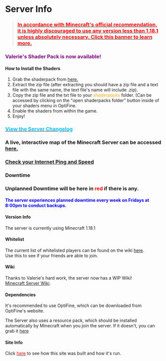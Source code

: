 <link rel="stylesheet" href="assets/css/light-darkmode.css">

# Server Info

> ### [<span style="color:red">In accordance with Minecraft's official recommendation, it is highly discouraged to use any version less than <u>1.18.1</u> unless absolutely necessary. Click this banner to learn more.</span>](/MinecraftServer/emergencywarning1181)

### <span style="color:purple">Valerie's Shader Pack is now available!</span>
#### How to Install the Shaders
1. Grab the shaderpack from [here.](https://github.com/thequeenofclubs/MinecraftServer/raw/General-Info/Server-Resources/%5BExtract%20Me%5D%20Gabe's%20Shaders.zip)
2. Extract the zip file (after extracting you should have a zip file and a text file with the same name, the text file's name will include .zip).
3. Copy the zip file and the txt file to your <span style="color:orange">*shaderpacks*</span> folder. (Can be accessed by clicking on the "open shaderpacks folder" button inside of your shaders menu in OptiFine. 
4. Enable the shaders from within the game.
5. Enjoy!


### [<span style="color:DeepSkyBlue">View the Server Changelog</span>](/MinecraftServer/changelog)

### A live, interactive map of the Minecraft Server can be accessed [here.](http://gabesmcserver.ddns.net:8123) 

### [Check your Internet Ping and Speed](https://gabetest.speedtestcustom.com)  


### Downtime
### Unplanned Downtime will be here in <span style="color:red">red</span> if there is any.

#### <span style="color:blue">The server experiences planned downtime every week on Fridays at 8:00pm to conduct backups.</span>

#### Version Info
The server is currently using Minecraft 1.18.1  

#### Whitelist
The current list of whitelisted players can be found on the wiki [here](/MinecraftServer/whitelist).  
Use this to see if your friends are able to join.  

#### Wiki
Thanks to Valerie's hard work, the server now has a WIP Wiki!  
[Minecraft Server Wiki](/MinecraftServer/wiki).  

#### Dependencies
It's recommended to use OptiFine, which can be downloaded from OptiFine's website.  

The Server also uses a resource pack, which should be installed automatically by Minecraft when you join the server. If it doesn't, you can grab it [here](https://github.com/thequeenofclubs/MinecraftServer/raw/General-Info/Server-Resources/Resource%20Pack/vane-resource-pack.zip)  


#### Site Info
Click [<span style ="color:red">here</span>](/MinecraftServer/site-info) to see how this site was built and how it's run.


  

